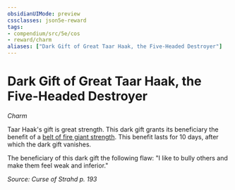 ```yaml
---
obsidianUIMode: preview
cssclasses: json5e-reward
tags:
- compendium/src/5e/cos
- reward/charm
aliases: ["Dark Gift of Great Taar Haak, the Five-Headed Destroyer"]
---
```

# Dark Gift of Great Taar Haak, the Five-Headed Destroyer
*Charm*  

Taar Haak's gift is great strength. This dark gift grants its beneficiary the benefit of a [belt of fire giant strength](/2-Mechanics/CLI/items/belt-of-fire-giant-strength.md). This benefit lasts for 10 days, after which the dark gift vanishes.

The beneficiary of this dark gift the following flaw: "I like to bully others and make them feel weak and inferior."

*Source: Curse of Strahd p. 193*